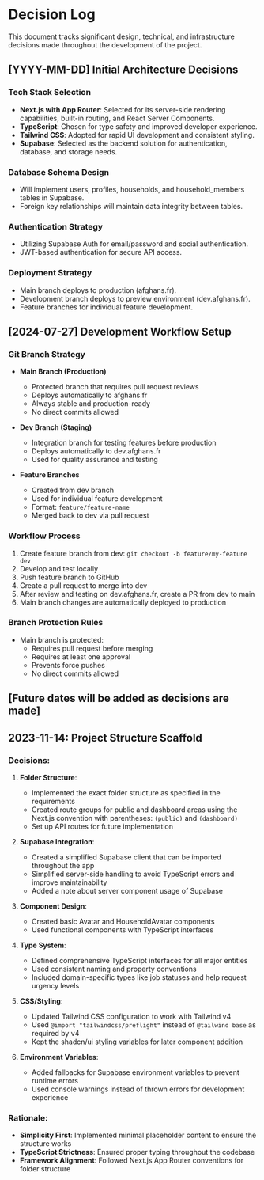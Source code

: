 # Decision Log

This document tracks significant design, technical, and infrastructure decisions made throughout the development of the project.

## [YYYY-MM-DD] Initial Architecture Decisions

### Tech Stack Selection

- **Next.js with App Router**: Selected for its server-side rendering capabilities, built-in routing, and React Server Components.
- **TypeScript**: Chosen for type safety and improved developer experience.
- **Tailwind CSS**: Adopted for rapid UI development and consistent styling.
- **Supabase**: Selected as the backend solution for authentication, database, and storage needs.

### Database Schema Design

- Will implement users, profiles, households, and household_members tables in Supabase.
- Foreign key relationships will maintain data integrity between tables.

### Authentication Strategy

- Utilizing Supabase Auth for email/password and social authentication.
- JWT-based authentication for secure API access.

### Deployment Strategy

- Main branch deploys to production (afghans.fr).
- Development branch deploys to preview environment (dev.afghans.fr).
- Feature branches for individual feature development.

## [2024-07-27] Development Workflow Setup

### Git Branch Strategy

- **Main Branch (Production)**

  - Protected branch that requires pull request reviews
  - Deploys automatically to afghans.fr
  - Always stable and production-ready
  - No direct commits allowed

- **Dev Branch (Staging)**

  - Integration branch for testing features before production
  - Deploys automatically to dev.afghans.fr
  - Used for quality assurance and testing

- **Feature Branches**
  - Created from dev branch
  - Used for individual feature development
  - Format: `feature/feature-name`
  - Merged back to dev via pull request

### Workflow Process

1. Create feature branch from dev: `git checkout -b feature/my-feature dev`
2. Develop and test locally
3. Push feature branch to GitHub
4. Create a pull request to merge into dev
5. After review and testing on dev.afghans.fr, create a PR from dev to main
6. Main branch changes are automatically deployed to production

### Branch Protection Rules

- Main branch is protected:
  - Requires pull request before merging
  - Requires at least one approval
  - Prevents force pushes
  - No direct commits allowed

## [Future dates will be added as decisions are made]

## 2023-11-14: Project Structure Scaffold

### Decisions:

1. **Folder Structure**:

   - Implemented the exact folder structure as specified in the requirements
   - Created route groups for public and dashboard areas using the Next.js convention with parentheses: `(public)` and `(dashboard)`
   - Set up API routes for future implementation

2. **Supabase Integration**:

   - Created a simplified Supabase client that can be imported throughout the app
   - Simplified server-side handling to avoid TypeScript errors and improve maintainability
   - Added a note about server component usage of Supabase

3. **Component Design**:

   - Created basic Avatar and HouseholdAvatar components
   - Used functional components with TypeScript interfaces

4. **Type System**:

   - Defined comprehensive TypeScript interfaces for all major entities
   - Used consistent naming and property conventions
   - Included domain-specific types like job statuses and help request urgency levels

5. **CSS/Styling**:

   - Updated Tailwind CSS configuration to work with Tailwind v4
   - Used `@import "tailwindcss/preflight"` instead of `@tailwind base` as required by v4
   - Kept the shadcn/ui styling variables for later component addition

6. **Environment Variables**:
   - Added fallbacks for Supabase environment variables to prevent runtime errors
   - Used console warnings instead of thrown errors for development experience

### Rationale:

- **Simplicity First**: Implemented minimal placeholder content to ensure the structure works
- **TypeScript Strictness**: Ensured proper typing throughout the codebase
- **Framework Alignment**: Followed Next.js App Router conventions for folder structure
